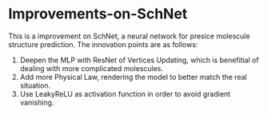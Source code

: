 # Improvements-on-SchNet
This is a improvement on SchNet, a neural network for presice molescule structure prediction.
The innovation points are as follows:
1. Deepen the MLP with ResNet of Vertices Updating, which is benefitial of dealing with more complicated molescules.
2. Add more Physical Law, rendering the model to better match the real situation.
3. Use LeakyReLU as activation function in order to avoid gradient vanishing.
